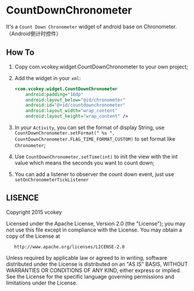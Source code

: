 # CountDownChronometer
It's a `Count Down Chronometer` widget of android base on Chronometer.  （Android倒计时控件）

How To
--------------

 1. Copy com.vcokey.widget.CountDownChronometer to your own project;
 2. Add the widget in your `xml`:
    ```xml
    <com.vcokey.widget.CountDownChronometer
        android:padding="16dp"
        android:layout_below="@id/chronometer"
        android:id="@+id/countdownchronometer"
        android:layout_width="wrap_content"
        android:layout_height="wrap_content" />
    ``` 
 3. In your `Activity`, you can set the format of display String, use `CountDownChronometer.setFormat(" %s ", CountDownChronometer.FLAG_TIME_FORMAT_CUSTOM)` to set format like `Chronometer`;
 
 4. Use `CountDownChronometer.setTime(int)` to init the view with the int value which means the seconds you want to count down; 
 5. You can add a listener to observer the count down event, just use `setOnChronometerTickListener`

LISENCE
--------------

   Copyright 2015 vcokey

   Licensed under the Apache License, Version 2.0 (the "License");
   you may not use this file except in compliance with the License.
   You may obtain a copy of the License at

       http://www.apache.org/licenses/LICENSE-2.0

   Unless required by applicable law or agreed to in writing, software
   distributed under the License is distributed on an "AS IS" BASIS,
   WITHOUT WARRANTIES OR CONDITIONS OF ANY KIND, either express or implied.
   See the License for the specific language governing permissions and
   limitations under the License.
